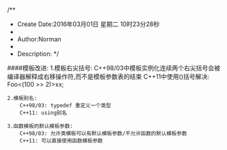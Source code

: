 /**
* Create Date:2016年03月01日 星期二 10时23分28秒
* 
* Author:Norman
* 
* Description: 
*/


####模板改进:
    1.模板右尖括号:
        C++98/03中模板实例化连续两个右尖括号会被编译器解释成右移操作符,而不是模板参数表的结束
        C++11中使用()括号解决:
            Foo<(100 >> 2)>xx;

    2.模板别名:
        C++98/03: typedef 重定义一个类型
        C++11: using别名

    3.函数模板的默认模板参数:
        C++98/03: 允许类模板可以有默认模板参数/不允许函数的默认模板参数
        C++11: 可以直接使用函数模板参数
